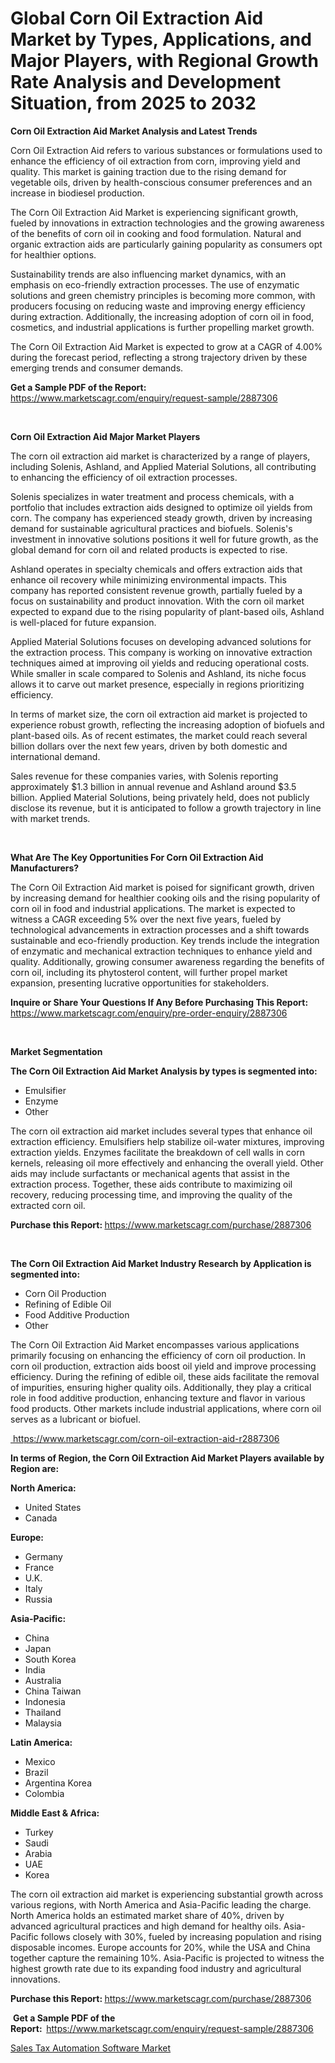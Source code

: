 <p><h1>Global Corn Oil Extraction Aid Market by Types, Applications, and Major Players, with Regional Growth Rate Analysis and Development Situation, from 2025 to 2032</h1></p><p><strong>Corn Oil Extraction Aid Market Analysis and Latest Trends</strong></p>
<p><p>Corn Oil Extraction Aid refers to various substances or formulations used to enhance the efficiency of oil extraction from corn, improving yield and quality. This market is gaining traction due to the rising demand for vegetable oils, driven by health-conscious consumer preferences and an increase in biodiesel production. </p><p>The Corn Oil Extraction Aid Market is experiencing significant growth, fueled by innovations in extraction technologies and the growing awareness of the benefits of corn oil in cooking and food formulation. Natural and organic extraction aids are particularly gaining popularity as consumers opt for healthier options. </p><p>Sustainability trends are also influencing market dynamics, with an emphasis on eco-friendly extraction processes. The use of enzymatic solutions and green chemistry principles is becoming more common, with producers focusing on reducing waste and improving energy efficiency during extraction. Additionally, the increasing adoption of corn oil in food, cosmetics, and industrial applications is further propelling market growth. </p><p>The Corn Oil Extraction Aid Market is expected to grow at a CAGR of 4.00% during the forecast period, reflecting a strong trajectory driven by these emerging trends and consumer demands.</p></p>
<p><strong>Get a Sample PDF of the Report:&nbsp;</strong> <a href="https://www.marketscagr.com/enquiry/request-sample/2887306?utm_campaign=2116&utm_medium=2&utm_source=Github&utm_content=ia&utm_term=14032025&utm_id=corn-oil-extraction-aid">https://www.marketscagr.com/enquiry/request-sample/2887306</a></p>
<p>&nbsp;</p>
<p><strong>Corn Oil Extraction Aid Major Market Players</strong></p>
<p><p>The corn oil extraction aid market is characterized by a range of players, including Solenis, Ashland, and Applied Material Solutions, all contributing to enhancing the efficiency of oil extraction processes.</p><p>Solenis specializes in water treatment and process chemicals, with a portfolio that includes extraction aids designed to optimize oil yields from corn. The company has experienced steady growth, driven by increasing demand for sustainable agricultural practices and biofuels. Solenis's investment in innovative solutions positions it well for future growth, as the global demand for corn oil and related products is expected to rise.</p><p>Ashland operates in specialty chemicals and offers extraction aids that enhance oil recovery while minimizing environmental impacts. This company has reported consistent revenue growth, partially fueled by a focus on sustainability and product innovation. With the corn oil market expected to expand due to the rising popularity of plant-based oils, Ashland is well-placed for future expansion.</p><p>Applied Material Solutions focuses on developing advanced solutions for the extraction process. This company is working on innovative extraction techniques aimed at improving oil yields and reducing operational costs. While smaller in scale compared to Solenis and Ashland, its niche focus allows it to carve out market presence, especially in regions prioritizing efficiency.</p><p>In terms of market size, the corn oil extraction aid market is projected to experience robust growth, reflecting the increasing adoption of biofuels and plant-based oils. As of recent estimates, the market could reach several billion dollars over the next few years, driven by both domestic and international demand.</p><p>Sales revenue for these companies varies, with Solenis reporting approximately $1.3 billion in annual revenue and Ashland around $3.5 billion. Applied Material Solutions, being privately held, does not publicly disclose its revenue, but it is anticipated to follow a growth trajectory in line with market trends.</p></p>
<p>&nbsp;</p>
<p><strong>What Are The Key Opportunities For Corn Oil Extraction Aid Manufacturers?</strong></p>
<p><p>The Corn Oil Extraction Aid market is poised for significant growth, driven by increasing demand for healthier cooking oils and the rising popularity of corn oil in food and industrial applications. The market is expected to witness a CAGR exceeding 5% over the next five years, fueled by technological advancements in extraction processes and a shift towards sustainable and eco-friendly production. Key trends include the integration of enzymatic and mechanical extraction techniques to enhance yield and quality. Additionally, growing consumer awareness regarding the benefits of corn oil, including its phytosterol content, will further propel market expansion, presenting lucrative opportunities for stakeholders.</p></p>
<p><strong>Inquire or Share Your Questions If Any Before Purchasing This Report:</strong> <a href="https://www.marketscagr.com/enquiry/pre-order-enquiry/2887306?utm_campaign=2116&utm_medium=2&utm_source=Github&utm_content=ia&utm_term=14032025&utm_id=corn-oil-extraction-aid">https://www.marketscagr.com/enquiry/pre-order-enquiry/2887306</a></p>
<p>&nbsp;</p>
<p><strong>Market Segmentation</strong></p>
<p><strong>The Corn Oil Extraction Aid Market Analysis by types is segmented into:</strong></p>
<p><ul><li>Emulsifier</li><li>Enzyme</li><li>Other</li></ul></p>
<p><p>The corn oil extraction aid market includes several types that enhance oil extraction efficiency. Emulsifiers help stabilize oil-water mixtures, improving extraction yields. Enzymes facilitate the breakdown of cell walls in corn kernels, releasing oil more effectively and enhancing the overall yield. Other aids may include surfactants or mechanical agents that assist in the extraction process. Together, these aids contribute to maximizing oil recovery, reducing processing time, and improving the quality of the extracted corn oil.</p></p>
<p><strong>Purchase this Report:&nbsp;</strong><a href="https://www.marketscagr.com/purchase/2887306?utm_campaign=2116&utm_medium=2&utm_source=Github&utm_content=ia&utm_term=14032025&utm_id=corn-oil-extraction-aid">https://www.marketscagr.com/purchase/2887306</a></p>
<p>&nbsp;</p>
<p><strong>The Corn Oil Extraction Aid Market Industry Research by Application is segmented into:</strong></p>
<p><ul><li> Corn Oil Production</li><li>Refining of Edible Oil</li><li>Food Additive Production</li><li>Other</li></ul></p>
<p><p>The Corn Oil Extraction Aid Market encompasses various applications primarily focusing on enhancing the efficiency of corn oil production. In corn oil production, extraction aids boost oil yield and improve processing efficiency. During the refining of edible oil, these aids facilitate the removal of impurities, ensuring higher quality oils. Additionally, they play a critical role in food additive production, enhancing texture and flavor in various food products. Other markets include industrial applications, where corn oil serves as a lubricant or biofuel.</p></p>
<p><a href="https://www.marketscagr.com/corn-oil-extraction-aid-r2887306?utm_campaign=2116&utm_medium=2&utm_source=Github&utm_content=ia&utm_term=14032025&utm_id=corn-oil-extraction-aid">&nbsp;https://www.marketscagr.com/corn-oil-extraction-aid-r2887306</a></p>
<p><strong>In terms of Region, the Corn Oil Extraction Aid Market Players available by Region are:</strong></p>
<p>
    <p> <strong> North America: </strong>
        <ul>
            <li>United States</li>
            <li>Canada</li>
        </ul>
        </p> 
    <p> <strong> Europe: </strong>
        <ul>
            <li>Germany</li>
            <li>France</li>
            <li>U.K.</li>
            <li>Italy</li>
            <li>Russia</li>
        </ul>
        </p> 
    <p> <strong> Asia-Pacific: </strong>
        <ul>
            <li>China</li>
            <li>Japan</li>
            <li>South Korea</li>
            <li>India</li>
            <li>Australia</li>
            <li>China Taiwan</li>
            <li>Indonesia</li>
            <li>Thailand</li>
            <li>Malaysia</li>
        </ul>
        </p> 
    <p> <strong> Latin America: </strong>
        <ul>
            <li>Mexico</li>
            <li>Brazil</li>
            <li>Argentina Korea</li>
            <li>Colombia</li>
        </ul>
        </p> 
    <p> <strong> Middle East & Africa: </strong>
        <ul>
            <li>Turkey</li>
            <li>Saudi</li>
            <li>Arabia</li>
            <li>UAE</li>
            <li>Korea</li>
        </ul>
    </p>
    </p>
<p><p>The corn oil extraction aid market is experiencing substantial growth across various regions, with North America and Asia-Pacific leading the charge. North America holds an estimated market share of 40%, driven by advanced agricultural practices and high demand for healthy oils. Asia-Pacific follows closely with 30%, fueled by increasing population and rising disposable incomes. Europe accounts for 20%, while the USA and China together capture the remaining 10%. Asia-Pacific is projected to witness the highest growth rate due to its expanding food industry and agricultural innovations.</p></p>
<p><strong>Purchase this Report: </strong><a href="https://www.marketscagr.com/purchase/2887306?utm_campaign=2116&utm_medium=2&utm_source=Github&utm_content=ia&utm_term=14032025&utm_id=corn-oil-extraction-aid">https://www.marketscagr.com/purchase/2887306</a></p>
<p>&nbsp;<strong>Get a Sample PDF of the Report:&nbsp;&nbsp;</strong><a href="https://www.marketscagr.com/enquiry/request-sample/2887306?utm_campaign=2116&utm_medium=2&utm_source=Github&utm_content=ia&utm_term=14032025&utm_id=corn-oil-extraction-aid">https://www.marketscagr.com/enquiry/request-sample/2887306</a></p>
<p><strong></strong></p>
<p><p><a href="https://github.com/luckyshygirl/Market-Research-Report-List-7/blob/main/sales-tax-automation-software-market.md?utm_campaign=2116&utm_medium=2&utm_source=Github&utm_content=ia&utm_term=14032025&utm_id=corn-oil-extraction-aid">Sales Tax Automation Software Market</a></p></p>